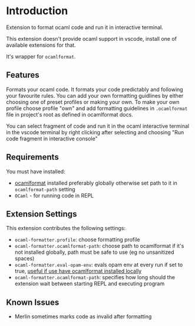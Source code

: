 # Introduction

Extension to format ocaml code and run it in interactive terminal.

This extension doesn't provide ocaml support in vscode, install one of available extensions for that.

It's wrapper for `ocamlformat`.

## Features

Formats your ocaml code.
It formats your code predictably and following your favourite rules.
You can add your own formatting guidlines by either choosing one of preset profiles or making your own.
To make your own profile choose profile "own" and add formatting guidelines in `.ocamlformat` file in project's root as defined in ocamlformat docs.

You can select fragment of code and run it in the ocaml interactive terminal in the vscode terminal by right clicking after selecting and choosing "Run code fragment in interactive console"

## Requirements

You must have installed:
- [ocamlformat](https://github.com/ocaml-ppx/ocamlformat) installed preferably globally otherwise set path to it in `ocamlformat-path` setting
- `OCaml` - for running code in REPL


## Extension Settings

This extension contributes the following settings:

- `ocaml-formatter.profile`: choose formatting profile
- `ocaml-formatter.ocamlformat-path`: choose path to ocamlformat if it's not installed globally, path must be safe to use (eg no unsanitized spaces)
- `ocaml-formatter.eval-opam-env`: evals opam env at every run if set to true, [useful if use have ocamlformat installed locally](https://github.com/badochov/ocamlformatter-vscode/issues/2#issuecomment-640237333)
- `ocaml-formatter.ocamlformat-path`: specifies how long should the extension wait between starting REPL and executing program

## Known Issues

- Merlin sometimes marks code as invalid after formatting

